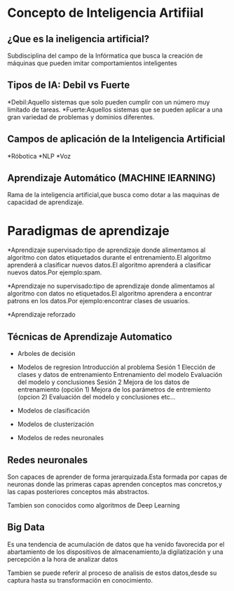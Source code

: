 # Concepto de Inteligencia Artifiial

## ¿Que es la ineligencia artificial?

Subdisciplina del campo de la Infórmatica que busca la creación de máquinas que pueden imitar comportamientos inteligentes

## Tipos de IA: Debil vs Fuerte

*Debil:Aquello sistemas que solo pueden cumplir con un número muy limitado de tareas.
*Fuerte:Aquellos sistemas que se pueden aplicar a una gran variedad de problemas y dominios diferentes.

## Campos de aplicación de la Inteligencia Artificial

*Róbotica
*NLP
*Voz

## Aprendizaje Automático (MACHINE lEARNING)

Rama de la inteligencia artificial,que busca como dotar a las maquinas de capacidad de aprendizaje.

# Paradigmas de aprendizaje

*Aprendizaje supervisado:tipo de aprendizaje donde alimentamos al algoritmo con datos etiquetados durante el entrenamiento.El algoritmo aprenderá a clasificar nuevos datos.El algoritmo aprenderá a clasificar nuevos datos.Por ejemplo:spam.

*Aprendizaje no supervisado:tipo de aprendizaje donde alimentamos al algoritmo con datos no etiquetados.El algoritmo aprendera a encontrar patrons en los datos.Por ejemplo:encontrar clases de usuarios.

*Aprendizaje reforzado

## Técnicas de Aprendizaje Automatico

* Arboles de decisión
* Modelos de regresion
    Introducción al problema
    Sesión 1
        Elección de clases y datos de entrenamiento
        Entrenamiento del modelo
        Evaluación del modelo y conclusiones
    Sesión 2
        Mejora de los datos de entrenamiento (opción 1)
        Mejora de los parámetros de entremiento (opcion 2)
        Evaluación del modelo y conclusiones
    etc...



* Modelos de clasificación
* Modelos de clusterización
* Modelos de redes neuronales

## Redes neuronales

Son capaces de aprender de forma jerarquizada.Esta formada por capas de neuronas donde las primeras capas aprenden conceptos mas concretos,y las capas posteriores conceptos más abstractos.

Tambien son conocidos como algoritmos de Deep Learning

## Big Data

Es una tendencia de acumulación de datos que ha venido favorecida por el abartamiento de los dispositivos de almacenamiento,la digilatización y una percepción a la hora de analizar datos

Tambien se puede referir al proceso de analisis de estos datos,desde su captura hasta su transformación en conocimiento.





